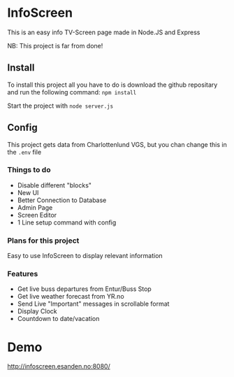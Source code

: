 # InfoScreen
This is an easy info TV-Screen page made in Node.JS and Express

NB: This project is far from done!

## Install
To install this project all you have to do is download the github repositary and run the following command: ```npm install```

Start the project with ```node server.js```

## Config
This project gets data from Charlottenlund VGS, but you chan change this in the ```.env``` file

### Things to do
- Disable different "blocks"
- New UI
- Better Connection to Database
- Admin Page
- Screen Editor
- 1 Line setup command with config


### Plans for this project
Easy to use InfoScreen to display relevant information

### Features
- Get live buss departures from Entur/Buss Stop
- Get live weather forecast from YR.no
- Send Live "Important" messages in scrollable format
- Display Clock
- Countdown to date/vacation

# Demo
http://infoscreen.esanden.no:8080/
